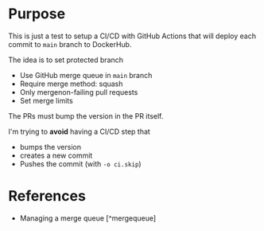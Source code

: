 # Purpose 

This is just a test to setup a CI/CD with GitHub Actions that will 
deploy each commit to `main` branch to DockerHub. 

The idea is to set protected branch 
* Use GitHub merge queue in `main` branch
* Require merge method: squash
* Only mergenon-failing pull requests
* Set merge limits

The PRs must bump the version in the PR itself.

I'm trying to **avoid**  having a CI/CD step that 

* bumps the version
* creates a new commit
* Pushes the commit (with `-o ci.skip`)

# References

* Managing a merge queue [^mergequeue]

[mergequeue]: https://docs.github.com/en/repositories/configuring-branches-and-merges-in-your-repository/configuring-pull-request-merges/managing-a-merge-queue 
